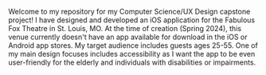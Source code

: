 Welcome to my repository for my Computer Science/UX Design capstone project! I have designed and developed an iOS application for the Fabulous Fox Theatre in St. Louis, MO. At the time of creation (Spring 2024), this venue currently doesn't have an app available for download in the iOS or Android app stores. My target audience includes guests ages 25-55. One of my main design focuses includes accessibility as I want the app to be even user-friendly for the elderly and individuals with disabilities or impairments.
